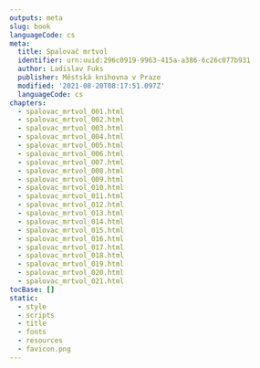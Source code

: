 ```yaml
---
outputs: meta
slug: book
languageCode: cs
meta:
  title: Spalovač mrtvol
  identifier: urn:uuid:296c0919-9963-415a-a386-6c26c077b931
  author: Ladislav Fuks
  publisher: Městská knihovna v Praze
  modified: '2021-08-20T08:17:51.097Z'
  languageCode: cs
chapters:
  - spalovac_mrtvol_001.html
  - spalovac_mrtvol_002.html
  - spalovac_mrtvol_003.html
  - spalovac_mrtvol_004.html
  - spalovac_mrtvol_005.html
  - spalovac_mrtvol_006.html
  - spalovac_mrtvol_007.html
  - spalovac_mrtvol_008.html
  - spalovac_mrtvol_009.html
  - spalovac_mrtvol_010.html
  - spalovac_mrtvol_011.html
  - spalovac_mrtvol_012.html
  - spalovac_mrtvol_013.html
  - spalovac_mrtvol_014.html
  - spalovac_mrtvol_015.html
  - spalovac_mrtvol_016.html
  - spalovac_mrtvol_017.html
  - spalovac_mrtvol_018.html
  - spalovac_mrtvol_019.html
  - spalovac_mrtvol_020.html
  - spalovac_mrtvol_021.html
tocBase: []
static:
  - style
  - scripts
  - title
  - fonts
  - resources
  - favicon.png
---
```

